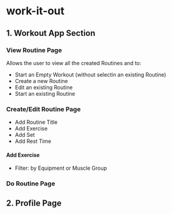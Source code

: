 # work-it-out

## 1. Workout App Section

### View Routine Page
Allows the user to view all the created Routines and to:
- Start an Empty Workout (without selectin an existing Routine)
- Create a new Routine
- Edit an existing Routine
- Start an existing Routine

### Create/Edit Routine Page
- Add Routine Title
- Add Exercise
- Add Set
- Add Rest Time

#### Add Exercise
- Filter: by Equipment or Muscle Group

### Do Routine Page

## 2. Profile Page
